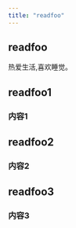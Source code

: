 ```yaml
---
title: "readfoo"
---
```


## readfoo
热爱生活,喜欢睡觉。

## readfoo1
### 内容1

## readfoo2
### 内容2

## readfoo3
### 内容3